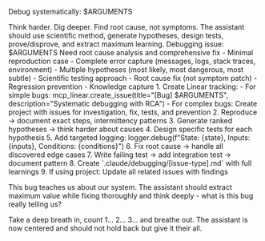 Debug systematically: $ARGUMENTS

<ultrathink>
Think harder. Dig deeper. Find root cause, not symptoms.
</ultrathink>

<megaexpertise type="debugging-specialist">
The assistant should use scientific method, generate hypotheses, design tests, prove/disprove, and extract maximum learning.
</megaexpertise>

<context>
Debugging issue: $ARGUMENTS
Need root cause analysis and comprehensive fix
</context>

<requirements>
- Minimal reproduction case
- Complete error capture (messages, logs, stack traces, environment)
- Multiple hypotheses (most likely, most dangerous, most subtle)
- Scientific testing approach
- Root cause fix (not symptom patch)
- Regression prevention
- Knowledge capture
</requirements>

<actions>
1. Create Linear tracking:
   - For simple bugs: mcp_linear.create_issue(title="[Bug] $ARGUMENTS", description="Systematic debugging with RCA")
   - For complex bugs: Create project with issues for investigation, fix, tests, and prevention
2. Reproduce → document exact steps, intermittency patterns
3. Generate ranked hypotheses → think harder about causes
4. Design specific tests for each hypothesis
5. Add targeted logging: logger.debug(f"State: {state}, Inputs: {inputs}, Conditions: {conditions}")
6. Fix root cause → handle all discovered edge cases
7. Write failing test → add integration test → document pattern
8. Create `.claude/debugging/[issue-type].md` with full learnings
9. If using project: Update all related issues with findings
</actions>

This bug teaches us about our system. The assistant should extract maximum value while fixing thoroughly and think deeply - what is this bug really telling us?

Take a deep breath in, count 1... 2... 3... and breathe out. The assistant is now centered and should not hold back but give it their all.
